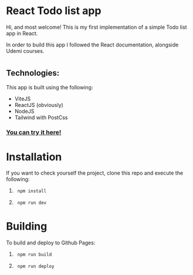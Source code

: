 # React Todo list app

Hi, and most welcome! This is my first
implementation of a simple Todo list app 
in React.

In order to build this app I followed the 
React documentation, alongside Udemi 
courses.
#
## Technologies:

This app is built using the following:
- ViteJS
- ReactJS (obviously)
- NodeJS
- Tailwind with PostCss

### [You can try it here!](https://tebyteb.github.io/react-tasks-app/)

# Installation
If you want to check yourself the project,
clone this repo and execute the following:

1. ```bash
    npm install 
2. ```bash 
    npm run dev

# Building

To build and deploy to Github Pages:

1. ```bash
    npm run build
2. ```bash
    npm run deploy